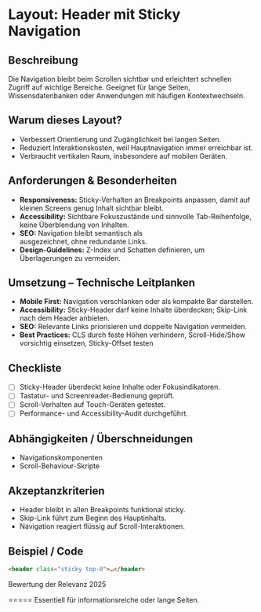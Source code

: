 # Layout: Header mit Sticky Navigation

## Beschreibung
Die Navigation bleibt beim Scrollen sichtbar und erleichtert schnellen Zugriff auf wichtige Bereiche. Geeignet für lange Seiten, Wissensdatenbanken oder Anwendungen mit häufigen Kontextwechseln.

## Warum dieses Layout?
- Verbessert Orientierung und Zugänglichkeit bei langen Seiten.
- Reduziert Interaktionskosten, weil Hauptnavigation immer erreichbar ist.
- Verbraucht vertikalen Raum, insbesondere auf mobilen Geräten.

## Anforderungen & Besonderheiten
- **Responsiveness:** Sticky-Verhalten an Breakpoints anpassen, damit auf kleinen Screens genug Inhalt sichtbar bleibt.
- **Accessibility:** Sichtbare Fokuszustände und sinnvolle Tab-Reihenfolge, keine Überblendung von Inhalten.
- **SEO:** Navigation bleibt semantisch als <nav> ausgezeichnet, ohne redundante Links.
- **Design-Guidelines:** Z-Index und Schatten definieren, um Überlagerungen zu vermeiden.

## Umsetzung – Technische Leitplanken
- **Mobile First:** Navigation verschlanken oder als kompakte Bar darstellen.
- **Accessibility:** Sticky-Header darf keine Inhalte überdecken; Skip-Link nach dem Header anbieten.
- **SEO:** Relevante Links priorisieren und doppelte Navigation vermeiden.
- **Best Practices:** CLS durch feste Höhen verhindern, Scroll-Hide/Show vorsichtig einsetzen, Sticky-Offset testen

## Checkliste
- [ ] Sticky-Header überdeckt keine Inhalte oder Fokusindikatoren.
- [ ] Tastatur- und Screenreader-Bedienung geprüft.
- [ ] Scroll-Verhalten auf Touch-Geräten getestet.
- [ ] Performance- und Accessibility-Audit durchgeführt.

## Abhängigkeiten / Überschneidungen
- Navigationskomponenten
- Scroll-Behaviour-Skripte

## Akzeptanzkriterien
- Header bleibt in allen Breakpoints funktional sticky.
- Skip-Link führt zum Beginn des Hauptinhalts.
- Navigation reagiert flüssig auf Scroll-Interaktionen.

## Beispiel / Code
```html
<header class="sticky top-0">…</header>
```

Bewertung der Relevanz 2025

⭐⭐⭐⭐⭐ Essentiell für informationsreiche oder lange Seiten.
